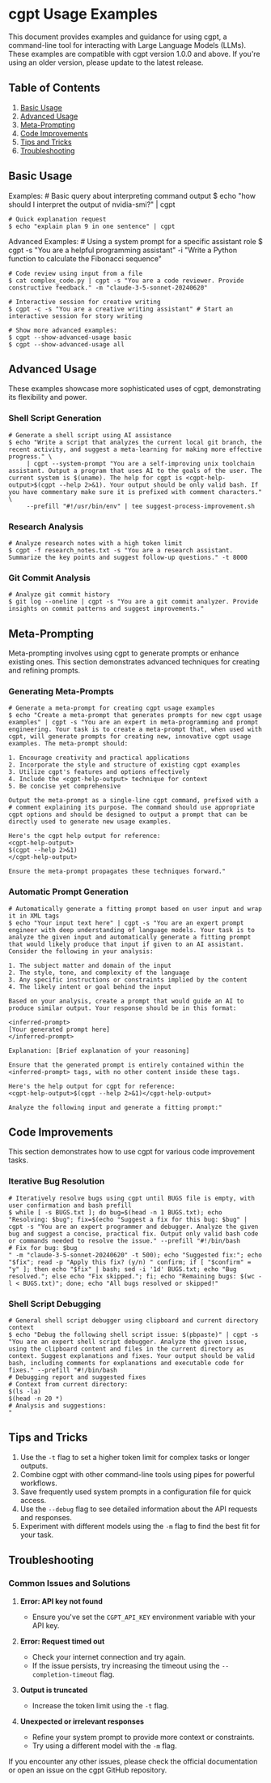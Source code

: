# cgpt Usage Examples

This document provides examples and guidance for using cgpt, a command-line tool for interacting with Large Language Models (LLMs). These examples are compatible with cgpt version 1.0.0 and above. If you're using an older version, please update to the latest release.

## Table of Contents

1. [Basic Usage](#basic-usage)
2. [Advanced Usage](#advanced-usage)
3. [Meta-Prompting](#meta-prompting)
4. [Code Improvements](#code-improvements)
5. [Tips and Tricks](#tips-and-tricks)
6. [Troubleshooting](#troubleshooting)

## Basic Usage


Examples:
	# Basic query about interpreting command output
	$ echo "how should I interpret the output of nvidia-smi?" | cgpt

	# Quick explanation request
	$ echo "explain plan 9 in one sentence" | cgpt

Advanced Examples:
	# Using a system prompt for a specific assistant role
	$ cgpt -s "You are a helpful programming assistant" -i "Write a Python function to calculate the Fibonacci sequence"

	# Code review using input from a file
	$ cat complex_code.py | cgpt -s "You are a code reviewer. Provide constructive feedback." -m "claude-3-5-sonnet-20240620"

	# Interactive session for creative writing
	$ cgpt -c -s "You are a creative writing assistant" # Start an interactive session for story writing

	# Show more advanced examples:
	$ cgpt --show-advanced-usage basic
	$ cgpt --show-advanced-usage all

## Advanced Usage

These examples showcase more sophisticated uses of cgpt, demonstrating its flexibility and power.

### Shell Script Generation

```shell
# Generate a shell script using AI assistance
$ echo "Write a script that analyzes the current local git branch, the recent activity, and suggest a meta-learning for making more effective progress." \
     | cgpt --system-prompt "You are a self-improving unix toolchain assistant. Output a program that uses AI to the goals of the user. The current system is $(uname). The help for cgpt is <cgpt-help-output>$(cgpt --help 2>&1). Your output should be only valid bash. If you have commentary make sure it is prefixed with comment characters." \
     --prefill "#!/usr/bin/env" | tee suggest-process-improvement.sh
```

### Research Analysis

```shell
# Analyze research notes with a high token limit
$ cgpt -f research_notes.txt -s "You are a research assistant. Summarize the key points and suggest follow-up questions." -t 8000
```

### Git Commit Analysis

```shell
# Analyze git commit history
$ git log --oneline | cgpt -s "You are a git commit analyzer. Provide insights on commit patterns and suggest improvements."
```

## Meta-Prompting

Meta-prompting involves using cgpt to generate prompts or enhance existing ones. This section demonstrates advanced techniques for creating and refining prompts.

### Generating Meta-Prompts

```shell
# Generate a meta-prompt for creating cgpt usage examples
$ echo "Create a meta-prompt that generates prompts for new cgpt usage examples" | cgpt -s "You are an expert in meta-programming and prompt engineering. Your task is to create a meta-prompt that, when used with cgpt, will generate prompts for creating new, innovative cgpt usage examples. The meta-prompt should:

1. Encourage creativity and practical applications
2. Incorporate the style and structure of existing cgpt examples
3. Utilize cgpt's features and options effectively
4. Include the <cgpt-help-output> technique for context
5. Be concise yet comprehensive

Output the meta-prompt as a single-line cgpt command, prefixed with a # comment explaining its purpose. The command should use appropriate cgpt options and should be designed to output a prompt that can be directly used to generate new usage examples.

Here's the cgpt help output for reference:
<cgpt-help-output>
$(cgpt --help 2>&1)
</cgpt-help-output>

Ensure the meta-prompt propagates these techniques forward."
```

### Automatic Prompt Generation

```shell
# Automatically generate a fitting prompt based on user input and wrap it in XML tags
$ echo "Your input text here" | cgpt -s "You are an expert prompt engineer with deep understanding of language models. Your task is to analyze the given input and automatically generate a fitting prompt that would likely produce that input if given to an AI assistant. Consider the following in your analysis:

1. The subject matter and domain of the input
2. The style, tone, and complexity of the language
3. Any specific instructions or constraints implied by the content
4. The likely intent or goal behind the input

Based on your analysis, create a prompt that would guide an AI to produce similar output. Your response should be in this format:

<inferred-prompt>
[Your generated prompt here]
</inferred-prompt>

Explanation: [Brief explanation of your reasoning]

Ensure that the generated prompt is entirely contained within the <inferred-prompt> tags, with no other content inside these tags.

Here's the help output for cgpt for reference:
<cgpt-help-output>$(cgpt --help 2>&1)</cgpt-help-output>

Analyze the following input and generate a fitting prompt:"
```

## Code Improvements

This section demonstrates how to use cgpt for various code improvement tasks.

### Iterative Bug Resolution

```shell
# Iteratively resolve bugs using cgpt until BUGS file is empty, with user confirmation and bash prefill
$ while [ -s BUGS.txt ]; do bug=$(head -n 1 BUGS.txt); echo "Resolving: $bug"; fix=$(echo "Suggest a fix for this bug: $bug" | cgpt -s "You are an expert programmer and debugger. Analyze the given bug and suggest a concise, practical fix. Output only valid bash code or commands needed to resolve the issue." --prefill "#!/bin/bash
# Fix for bug: $bug
" -m "claude-3-5-sonnet-20240620" -t 500); echo "Suggested fix:"; echo "$fix"; read -p "Apply this fix? (y/n) " confirm; if [ "$confirm" = "y" ]; then echo "$fix" | bash; sed -i '1d' BUGS.txt; echo "Bug resolved."; else echo "Fix skipped."; fi; echo "Remaining bugs: $(wc -l < BUGS.txt)"; done; echo "All bugs resolved or skipped!"
```

### Shell Script Debugging

```shell
# General shell script debugger using clipboard and current directory context
$ echo "Debug the following shell script issue: $(pbpaste)" | cgpt -s "You are an expert shell script debugger. Analyze the given issue, using the clipboard content and files in the current directory as context. Suggest explanations and fixes. Your output should be valid bash, including comments for explanations and executable code for fixes." --prefill "#!/bin/bash
# Debugging report and suggested fixes
# Context from current directory:
$(ls -la)
$(head -n 20 *)
# Analysis and suggestions:
"
```

## Tips and Tricks

1. Use the `-t` flag to set a higher token limit for complex tasks or longer outputs.
2. Combine cgpt with other command-line tools using pipes for powerful workflows.
3. Save frequently used system prompts in a configuration file for quick access.
4. Use the `--debug` flag to see detailed information about the API requests and responses.
5. Experiment with different models using the `-m` flag to find the best fit for your task.

## Troubleshooting

### Common Issues and Solutions

1. **Error: API key not found**
   - Ensure you've set the `CGPT_API_KEY` environment variable with your API key.

2. **Error: Request timed out**
   - Check your internet connection and try again.
   - If the issue persists, try increasing the timeout using the `--completion-timeout` flag.

3. **Output is truncated**
   - Increase the token limit using the `-t` flag.

4. **Unexpected or irrelevant responses**
   - Refine your system prompt to provide more context or constraints.
   - Try using a different model with the `-m` flag.

If you encounter any other issues, please check the official documentation or open an issue on the cgpt GitHub repository.
